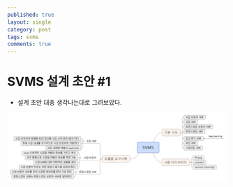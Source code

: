 ```yaml
---
published: true
layout: single
category: post
tags: svms
comments: true
---
```

# SVMS 설계 초안 #1

+ 설계 초안 대충 생각나는대로 그려보았다.

![first_draft](/assets/img/svms_first.png)
